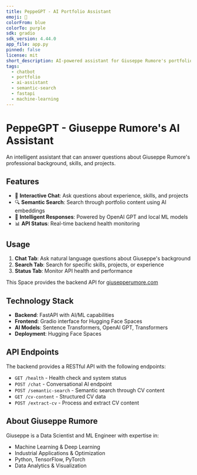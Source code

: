 ```yaml
---
title: PeppeGPT - AI Portfolio Assistant
emoji: 🤖
colorFrom: blue
colorTo: purple
sdk: gradio
sdk_version: 4.44.0
app_file: app.py
pinned: false
license: mit
short_description: AI-powered assistant for Giuseppe Rumore's portfolio
tags:
  - chatbot
  - portfolio
  - ai-assistant
  - semantic-search
  - fastapi
  - machine-learning
---
```


# PeppeGPT - Giuseppe Rumore's AI Assistant

An intelligent assistant that can answer questions about Giuseppe Rumore's professional background, skills, and projects.

## Features

- 💬 **Interactive Chat**: Ask questions about experience, skills, and projects
- 🔍 **Semantic Search**: Search through portfolio content using AI embeddings
- 🎯 **Intelligent Responses**: Powered by OpenAI GPT and local ML models
- 📊 **API Status**: Real-time backend health monitoring

## Usage

1. **Chat Tab**: Ask natural language questions about Giuseppe's background
2. **Search Tab**: Search for specific skills, projects, or experience
3. **Status Tab**: Monitor API health and performance

This Space provides the backend API for [giusepperumore.com](https://pepperumo.github.io/personal_porfolio_website/)

## Technology Stack

- **Backend**: FastAPI with AI/ML capabilities
- **Frontend**: Gradio interface for Hugging Face Spaces
- **AI Models**: Sentence Transformers, OpenAI GPT, Transformers
- **Deployment**: Hugging Face Spaces

## API Endpoints

The backend provides a RESTful API with the following endpoints:

- `GET /health` - Health check and system status
- `POST /chat` - Conversational AI endpoint
- `POST /semantic-search` - Semantic search through CV content
- `GET /cv-content` - Structured CV data
- `POST /extract-cv` - Process and extract CV content

## About Giuseppe Rumore

Giuseppe is a Data Scientist and ML Engineer with expertise in:
- Machine Learning & Deep Learning
- Industrial Applications & Optimization
- Python, TensorFlow, PyTorch
- Data Analytics & Visualization